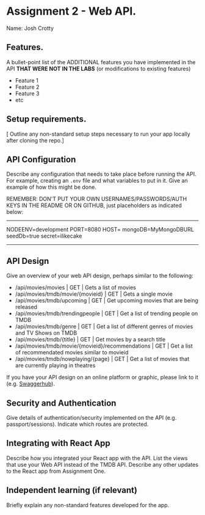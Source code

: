 # Assignment 2 - Web API.

Name: Josh Crotty

## Features.

A bullet-point list of the ADDITIONAL features you have implemented in the API **THAT WERE NOT IN THE LABS** (or modifications to existing features)

-   Feature 1
-   Feature 2
-   Feature 3
-   etc

## Setup requirements.

[ Outline any non-standard setup steps necessary to run your app locally after cloning the repo.]

## API Configuration

Describe any configuration that needs to take place before running the API. For example, creating an `.env` file and what variables to put in it. Give an example of how this might be done.

REMEMBER: DON'T PUT YOUR OWN USERNAMES/PASSWORDS/AUTH KEYS IN THE README OR ON GITHUB, just placeholders as indicated below:

---

NODEENV=development
PORT=8080
HOST=
mongoDB=MyMongoDBURL
seedDb=true
secret=ilikecake

---

## API Design

Give an overview of your web API design, perhaps similar to the following:

-   /api/movies/movies | GET | Gets a list of movies
-   /api/movies/tmdb/movie/{movieid} | GET | Gets a single movie
-   /api/movies/tmdb/upcoming | GET | Get upcoming movies that are being released
-   /api/movies/tmdb/trendingpeople | GET | Get a list of trending people on TMDB
-   /api/movies/tmdb/genre | GET | Get a list of different genres of movies and TV Shows on TMDB
-   /api/movies/tmdb/{title} | GET | Get movies by a search title
-   /api/movies/tmdb/movie/{movieid}/recommendations | GET | Get a list of recommendated movies similar to movieid
-   /api/movies/tmdb/nowplaying/{page} | GET | Get a list of movies that are currently playing in theatres

If you have your API design on an online platform or graphic, please link to it (e.g. [Swaggerhub](https://app.swaggerhub.com/)).

## Security and Authentication

Give details of authentication/security implemented on the API (e.g. passport/sessions). Indicate which routes are protected.

## Integrating with React App

Describe how you integrated your React app with the API. List the views that use your Web API instead of the TMDB API. Describe any other updates to the React app from Assignment One.

## Independent learning (if relevant)

Briefly explain any non-standard features developed for the app.
